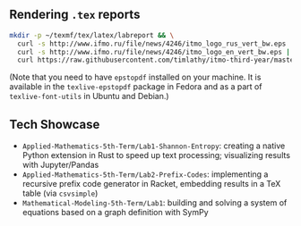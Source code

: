 ## Rendering `.tex` reports

```sh
mkdir -p ~/texmf/tex/latex/labreport && \
  curl -s http://www.ifmo.ru/file/news/4246/itmo_logo_rus_vert_bw.eps | epstopdf -f -o=$HOME/texmf/tex/latex/labreport/itmo-ru.pdf && \
  curl -s http://www.ifmo.ru/file/news/4246/itmo_logo_en_vert_bw.eps | epstopdf -f -o=$HOME/texmf/tex/latex/labreport/itmo-en.pdf && \
  curl https://raw.githubusercontent.com/timlathy/itmo-third-year/master/labreport.cls -o ~/texmf/tex/latex/labreport/labreport.cls
```

(Note that you need to have `epstopdf` installed on your machine. It is available
in the `texlive-epstopdf` package in Fedora and as a part of `texlive-font-utils` in Ubuntu and Debian.)

## Tech Showcase

* `Applied-Mathematics-5th-Term/Lab1-Shannon-Entropy`:
creating a native Python extension in Rust to speed up text processing; visualizing results with Jupyter/Pandas
* `Applied-Mathematics-5th-Term/Lab2-Prefix-Codes`:
implementing a recursive prefix code generator in Racket, embedding results in a TeX table (via `csvsimple`)
* `Mathematical-Modeling-5th-Term/Lab1`:
building and solving a system of equations based on a graph definition with SymPy
